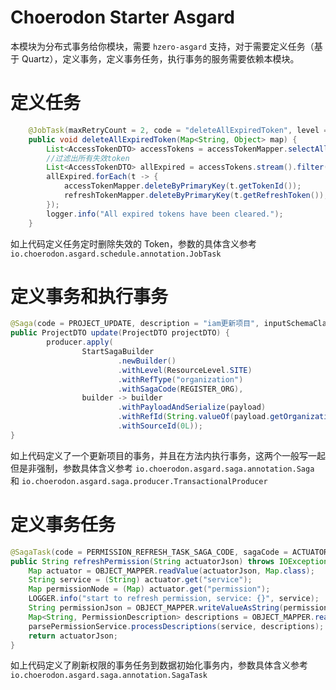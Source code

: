 # Choerodon Starter Asgard

本模块为分布式事务给你模块，需要 `hzero-asgard` 支持，对于需要定义任务（基于 Quartz），定义事务，定义事务任务，执行事务的服务需要依赖本模块。

# 定义任务

```java
    @JobTask(maxRetryCount = 2, code = "deleteAllExpiredToken", level = ResourceLevel.SITE, description = "删除所有失效token")
    public void deleteAllExpiredToken(Map<String, Object> map) {
        List<AccessTokenDTO> accessTokens = accessTokenMapper.selectAll();
        //过滤出所有失效token
        List<AccessTokenDTO> allExpired = accessTokens.stream().filter(t -> ((DefaultOAuth2AccessToken) SerializationUtils.deserialize(t.getToken())).isExpired()).collect(Collectors.toList());
        allExpired.forEach(t -> {
            accessTokenMapper.deleteByPrimaryKey(t.getTokenId());
            refreshTokenMapper.deleteByPrimaryKey(t.getRefreshToken());
        });
        logger.info("All expired tokens have been cleared.");
    }
```

如上代码定义任务定时删除失效的 Token，参数的具体含义参考 `io.choerodon.asgard.schedule.annotation.JobTask`

# 定义事务和执行事务

```java
@Saga(code = PROJECT_UPDATE, description = "iam更新项目", inputSchemaClass = ProjectEventPayload.class)
public ProjectDTO update(ProjectDTO projectDTO) {
        producer.apply(
                StartSagaBuilder
                        .newBuilder()
                        .withLevel(ResourceLevel.SITE)
                        .withRefType("organization")
                        .withSagaCode(REGISTER_ORG),
                builder -> builder
                        .withPayloadAndSerialize(payload)
                        .withRefId(String.valueOf(payload.getOrganization().getCode()))
                        .withSourceId(0L));
}
```

如上代码定义了一个更新项目的事务，并且在方法内执行事务，这两个一般写一起但是非强制，参数具体含义参考 `io.choerodon.asgard.saga.annotation.Saga` 和 `io.choerodon.asgard.saga.producer.TransactionalProducer`

# 定义事务任务

```java
@SagaTask(code = PERMISSION_REFRESH_TASK_SAGA_CODE, sagaCode = ACTUATOR_REFRESH_SAGA_CODE, seq = 1, description = "刷新权限表数据")
public String refreshPermission(String actuatorJson) throws IOException {
    Map actuator = OBJECT_MAPPER.readValue(actuatorJson, Map.class);
    String service = (String) actuator.get("service");
    Map permissionNode = (Map) actuator.get("permission");
    LOGGER.info("start to refresh permission, service: {}", service);
    String permissionJson = OBJECT_MAPPER.writeValueAsString(permissionNode);
    Map<String, PermissionDescription> descriptions = OBJECT_MAPPER.readValue(permissionJson, OBJECT_MAPPER.getTypeFactory().constructMapType(HashMap.class, String.class, PermissionDescription.class));
    parsePermissionService.processDescriptions(service, descriptions);
    return actuatorJson;
}
```

如上代码定义了刷新权限的事务任务到数据初始化事务内，参数具体含义参考 `io.choerodon.asgard.saga.annotation.SagaTask`
